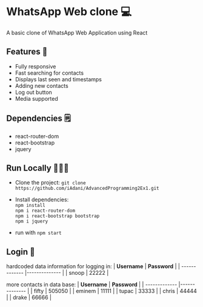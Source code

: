 # WhatsApp Web clone 💻
A basic clone of WhatsApp Web Application using React

## Features 💫
* Fully responsive
* Fast searching for contacts
* Displays last seen and timestamps
* Adding new contacts
* Log out button
* Media supported

## Dependencies 🗒
* react-router-dom
* react-bootstrap
* jquery

## Run Locally 👨🏽‍💻
* Clone the project:
`git clone https://github.com/iAdani/AdvancedProgramming2Ex1.git`
* Install dependencies:  
`npm install`  
`npm i react-router-dom`  
`npm i react-bootstrap bootstrap`  
`npm i jquery`

* run with `npm start`

## Login 🔑
hardcoded data information for logging in:
| **Username**     | **Password**      | 
| ------------- |-------------- |
| snoop     | 22222    |

more contacts in data base:
| **Username**     | **Password**      | 
| ------------- |-------------- |
| fifty     | 505050    |
| eminem     | 11111    |
| tupac     | 33333    |
| chris     | 44444    |
| drake     | 66666    |
